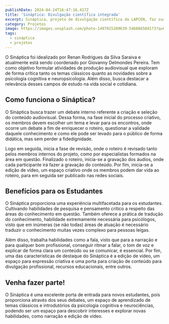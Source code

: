 ```yaml
---
publishDate: 2024-04-24T16:47:16.417Z
title: 'Sináptica: Divulgação científica integrada'
excerpt: Sináptica, projeto de divulgação científica da LAPCEN, faz sua introdução. 
category: Projetos
image: https://images.unsplash.com/photo-1497015289639-54688650d173?q=80&w=2832&auto=format&fit=crop&ixlib=rb-4.0.3&ixid=M3wxMjA3fDB8MHxwaG90by1wYWdlfHx8fGVufDB8fHx8fA%3D%3D
tags:
  - sináptica
  - projetos
---
```


O Sináptica foi idealizado por Renan Rodrigues da Silva Saraiva e atualmente está sendo coordenado por Giovanny Delmondes Pereira. Tem como objetivo formular atividades de produção audiovisual que exploram de forma crítica tanto os temas clássicos quanto as novidades sobre a psicologia cognitiva e neuropsicologia. Além disso, busca destacar a relevância desses campos de estudo na vida social e cotidiana.

## Como funciona o Sináptica?
O Sináptica busca trazer um debate interno referente a criação e seleção do conteúdo audiovisual. Dessa forma, na fase inicial do processo criativo, os membros devem escolher um tema e levar para os encontros, onde ocorre um debate a fim de enriquecer o roteiro, questionar a validade daquele conhecimento e como ele pode ser levado para o público de forma didática, mas sem perder a fidedignidade.

Logo em seguida, inicia a fase de revisão, onde o roteiro é revisado tanto pelos membros internos do projeto, como por especialistas formados na área em questão. Finalizado o roteiro, inicia-se a gravação dos áudios, onde cada participante irá fazer a gravação do conteúdo. Por fim, inicia-se a edição de vídeo, um espaço criativo onde os membros podem dar vida ao roteiro, para em seguida ser publicado nas redes sociais. 

## Benefícios para os Estudantes
O Sináptica proporciona uma experiência multifacetada para os estudantes. Cultivando habilidades de pesquisa e pensamento crítico a respeito das áreas do conhecimento em questão. Também oferece a prática de tradução do conhecimento, habilidade extremamente necessária para psicólogos, visto que em inúmeras (se não todas) áreas de atuação é necessário traduzir o conhecimento muitas vezes complexo para pessoas leigas. 

Além disso, trabalha habilidades como a fala, visto que para a narração e para qualquer bom profissional, conseguir ritmar a falar, o tom de voz e explicar de forma clara um conteúdo ou se comunicar, é essencial. Por fim, uma das características de destaque do Sináptica é a edição de vídeo, um espaço para expressão criativa e uma porta para criação de conteúdo para divulgação profissional, recursos educacionais, entre outros. 
 ## Venha fazer parte!
O Sináptica é uma excelente porta de entrada para novos estudantes, pois proporciona através dos seus debates, um espaço de aprendizado de temas clássicos e introdutórios da psicologia cognitiva e neurociências, podendo ser um espaço para descobrir interesses e explorar novas habilidades, como narração e edição de vídeo. 
